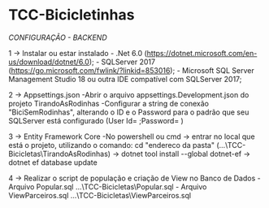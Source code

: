 # TCC-Bicicletinhas

*CONFIGURAÇÃO - BACKEND*

1 → Instalar ou estar instalado
     - .Net 6.0 (https://dotnet.microsoft.com/en-us/download/dotnet/6.0);
     - SQLServer 2017 (https://go.microsoft.com/fwlink/?linkid=853016);
     - Microsoft SQL Server Management Studio 18 ou outra IDE compatível com SQLServer 2017;
     
2 → Appsettings.json
     -Abrir o arquivo appsettings.Development.json do projeto TirandoAsRodinhas
        -Configurar a string de conexão "BiciSemRodinhas", alterando o ID e o Password para o padrão que seu SQLServer 
         está configurado (User Id=  ;Password= )        

3 → Entity Framework Core
     -No powershell ou  cmd 
        → entrar no local que está o projeto, utilizando o comando: cd "endereco da pasta" (...\TCC-Bicicletas\TirandoAsRodinhas)
        → dotnet tool install --global dotnet-ef
        → dotnet ef database update

4 → Realizar o script de população e criação de View no Banco de Dados
     - Arquivo Popular.sql ...\TCC-Bicicletas\Popular.sql
     - Arquivo ViewParceiros.sql ...\TCC-Bicicletas\ViewParceiros.sql
    
